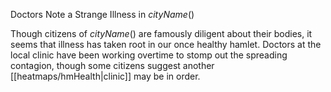 Doctors Note a Strange Illness in $cityName()$

Though citizens of $cityName()$ are famously diligent about their bodies, it seems that illness has taken root in our once healthy hamlet. Doctors at the local clinic have been working overtime to stomp out the spreading contagion, though some citizens suggest another [[heatmaps/hmHealth|clinic]] may be in order.

